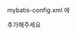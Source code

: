 mybatis-config.xml 에

<typeAlias alias="Community" type="com.green.tonicbank.model.Community"/>

추가해주세요
